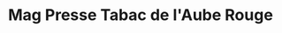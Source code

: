 ---
title: "Mag Presse Tabac de l'Aube Rouge"
url: /castelnau-le-lez/mag-presse-tabac-de-laube-rouge/
shop: marchand de journaux
---